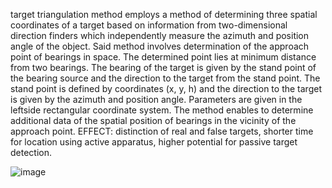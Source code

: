 target triangulation method
employs a method of determining three spatial
coordinates of a target based on information from
two-dimensional direction finders which
independently measure the azimuth and position
angle of the object. Said method involves
determination of the approach point of bearings in
space. The determined point lies at minimum distance
from two bearings. The bearing of the target is given
by the stand point of the bearing source and the
direction to the target from the stand point. The
stand point is defined by coordinates (x, y, h) and
the direction to the target is given by the azimuth
and position angle. Parameters are given in the leftside rectangular coordinate system. The method
enables to determine additional data of the spatial
position of bearings in the vicinity of the approach
point.
EFFECT: distinction of real and false targets,
shorter time for location using active apparatus,
higher potential for passive target detection.


![image](https://github.com/Laoooq/triangulation/assets/117814347/8084a850-ee83-492d-b4f6-29df3c8e589b)
